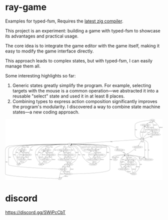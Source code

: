 # ray-game
Examples for typed-fsm, Requires the [latest zig compiler](https://ziglang.org/download/).

This project is an experiment: building a game with typed-fsm to showcase its advantages and practical usage.

The core idea is to integrate the game editor with the game itself, making it easy to modify the game interface directly.

This approach leads to complex states, but with typed-fsm, I can easily manage them all.

Some interesting highlights so far:
1. Generic states greatly simplify the program. For example, selecting targets with the mouse is a common operation—we abstracted it into a reusable "select" state and used it in at least 8 places.
2. Combining types to express action composition significantly improves the program's modularity. I discovered a way to combine state machine states—a new coding approach.


![editor_graph](data/graph.svg)

# discord
https://discord.gg/SWjPcCbT
